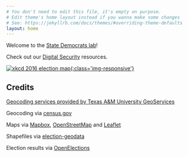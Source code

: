 ```yaml
---
# You don't need to edit this file, it's empty on purpose.
# Edit theme's home layout instead if you wanna make some changes
# See: https://jekyllrb.com/docs/themes/#overriding-theme-defaults
layout: home
---
```


Welcome to the [State Democrats lab](/about/)!

Check out our [Digital Security](/security/) resources.

[![xkcd 2016 election map](https://imgs.xkcd.com/comics/2016_election_map.png){:class='img-responsive'}](https://xkcd.com/1939/)

## Credits

[Geocoding services provided by Texas A&M University GeoServices](https://geoservices.tamu.edu)

Geocoding via [census.gov](https://geocoding.geo.census.gov)

Maps via [Mapbox](https://mapbox.com/), [OpenStreetMap](https://openstreetmap.org/) and [Leaflet](http://leafletjs.com/)

Shapefiles via [election-geodata](https://github.com/nvkelso/election-geodata)

Election results via [OpenElections](http://openelections.net/)
